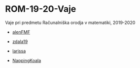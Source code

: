 # ROM-19-20-Vaje
Vaje pri predmetu Računalniška orodja v matematiki, 2019-2020

- [alenFMF](https://github.com/alenFMF/ROM-19-20-Vaje) 

- [zdala19](https://github.com/zdala19/ROM)
- [larissa](https://github.com/larissadzombic)
- [NappingKoala](https://github.com/NappingKoala/ROM)
